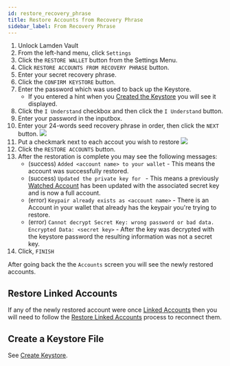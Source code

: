```yaml
---
id: restore_recovery_phrase
title: Restore Accounts from Recovery Phrase
sidebar_label: From Recovery Phrase
---
```


1. Unlock Lamden Vault
2. From the left-hand menu, click `Settings`
3. Click the `RESTORE WALLET` button from the Settings Menu.
4. Click `RESTORE ACCOUNTS FROM RECOVERY PHRASE` button.
5. Enter your secret recovery phrase.
6. Click the `CONFIRM KEYSTORE` button.
7. Enter the password which was used to back up the Keystore.
    - If you entered a hint when you <u>[Created the Keystore](/docs/wallet/restore_keystore)</u> you will see it displayed.
8. Click the `I Understand` checkbox and then click the `I Understand` button.
9. Enter your password in the inputbox.
10. Enter your 24-words seed recovery phrase in order, then click the `NEXT` button.
    ![](/img/wallet/restore_enter_mem.png)
8. Put a checkmark next to each accout you wish to restore
    ![](/img/wallet/firstrun_add_wallet.png)
9.  Click the `RESTORE ACCOUNTS` button.
10. After the restoration is complete you may see the following messages:
    - (success) `Added <account name> to your wallet` - This means the account was successfully restored.
    - (success) `Updated the private key for ` - This means a previously <u>[Watched Account](/docs/wallet/accounts_creation#track-account)</u> has been updated with the associated secret key and is now a full account.
    - (error) `Keypair already exists as <account name>` - There is an Account in your wallet that already has the keypair you're trying to restore.
    - (error) `Cannot decrypt Secret Key: wrong password or bad data. Encrypted Data: <secret key>` - After the key was decrypted with the keystore password the resulting information was not a secret key.
11. Click, `FINISH`
    
After going back the the `Accounts` screen you will see the newly restored accounts.

## Restore Linked Accounts
If any of the newly restored account were once <u>[Linked Accounts](/docs/wallet/accounts_linked_overview)</u> then you will need to follow the <u>[Restore Linked Accounts](/docs/wallet/restore_linked_account)</u> process to reconnect them.

## Create a Keystore File
See <u>[Create Keystore](/docs/wallet/backup_keystore)</u>.
